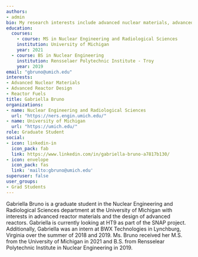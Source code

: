 ```yaml
---
authors:
- admin
bio: My research interests include advanced nuclear materials, advanced reactor design, and nuclear reactor fuels.
education:
  courses:
    - course: MS in Nuclear Engineering and Radiological Sciences
    institution: University of Michigan
    year: 2021
  - course: BS in Nuclear Engineering
    institution: Rensselaer Polytechnic Institute - Troy
    year: 2019
email: "gbruno@umich.edu"
interests:
- Advanced Nuclear Materials
- Advanced Reactor Design
- Reactor Fuels
title: Gabriella Bruno
organizations:
- name: Nuclear Engineering and Radiological Sciences
  url: "https://ners.engin.umich.edu/"
- name: University of Michigan
  url: "https://umich.edu/"
role: Graduate Student
social:
- icon: linkedin-in
  icon_pack: fab
  link: https://www.linkedin.com/in/gabriella-bruno-a7817b130/
- icon: envelope
  icon_pack: fas
  link: 'mailto:gbruno@umich.edu'
superuser: false
user_groups:
- Grad Students
---
```


Gabriella Bruno is a graduate student in the Nuclear Engineering and Radiological Sciences department at the University of Michigan with interests in advanced reactor materials and the design of advanced reactors. Gabriella is currently looking at HT9 as part of the SNAP project. Additionally, Gabriella was an intern at BWX Technologies in Lynchburg, Virginia over the summer of 2018 and 2019. Ms. Bruno received her M.S. from the University of Michigan in 2021 and B.S. from Rensselear Polytechnic Institute in Nuclear Engineering in 2019.
